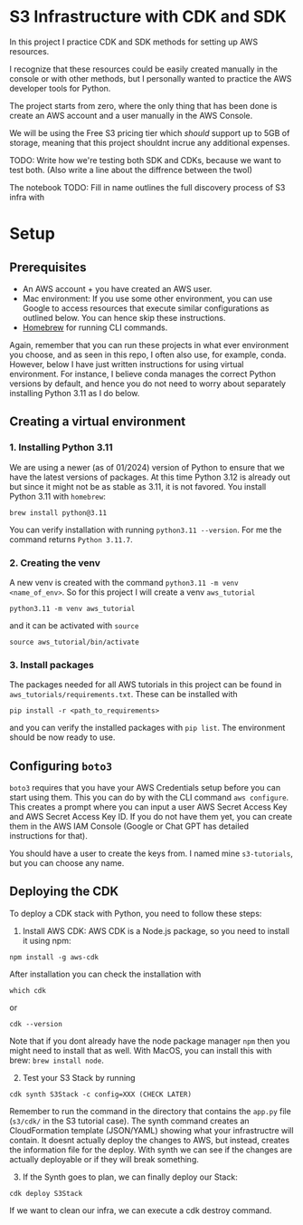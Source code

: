 # S3 Infrastructure with CDK and SDK

In this project I practice CDK and SDK methods for setting up AWS resources.

I recognize that these resources could be easily created manually in the console or with other methods, but I personally wanted to practice the AWS developer tools for Python. 


The project starts from zero, where the only thing that has been done is create an AWS account and a user manually in the AWS Console. 

We will be using the Free S3 pricing tier which *should* support up to 5GB of storage, meaning that this project shouldnt incrue any additional expenses.


TODO: Write how we're testing both SDK and CDKs, because we want to test both. (Also write a line about the diffrence between the twoI)

The notebook TODO: Fill in name outlines the full discovery process of S3 infra with 

# Setup

## Prerequisites

- An AWS account + you have created an AWS user.
- Mac environment: If you use some other environment, you can use Google to access resources that execute similar configurations as outlined below. You can hence skip these instructions.
- [Homebrew](https://brew.sh/) for running CLI commands.


Again, remember that you can run these projects in what ever environment you choose, and as seen in this repo, I often also use, for example, conda.
However, below I have just written instructions for using virtual environment.
For instance, I believe conda manages the correct Python versions by default, and hence you do not need to worry about separately installing Python 3.11 as I do below.

## Creating a virtual environment

### 1. Installing Python 3.11

We are using a newer (as of 01/2024) version of Python to ensure that we have the latest versions of packages.
At this time Python 3.12 is already out but since it might not be as stable as 3.11, it is not favored.
You install Python 3.11 with `homebrew`: 

```
brew install python@3.11
```

You can verify installation with running `python3.11 --version`. For me the command returns `Python 3.11.7`.


### 2. Creating the venv

A new venv is created with the command `python3.11 -m venv <name_of_env>`.
So for this project I will create a venv `aws_tutorial`

```
python3.11 -m venv aws_tutorial
```

and it can be activated with `source`

```
source aws_tutorial/bin/activate
```

### 3. Install packages

The packages needed for all AWS tutorials in this project can be found in `aws_tutorials/requirements.txt`.
These can be installed with

```
pip install -r <path_to_requirements>
```

and you can verify the installed packages with `pip list`. The environment should be now ready to use.


## Configuring `boto3` 

`boto3` requires that you have your AWS Credentials setup before you can start using them. 
This you can do by with the CLI command `aws configure`.
This creates a prompt where you can input a user AWS Secret Access Key and AWS Secret Access Key ID. 
If you do not have them yet, you can create them in the AWS IAM Console (Google or Chat GPT has detailed instructions for that).

You should have a user to create the keys from. I named mine `s3-tutorials`, but you can choose any name.

## Deploying the CDK 


To deploy a CDK stack with Python, you need to follow these steps:

1. Install AWS CDK: AWS CDK is a Node.js package, so you need to install it using npm:

```
npm install -g aws-cdk
```

After installation you can check the installation with

```
which cdk
```
or
```
cdk --version
```

Note that if you dont already have the node package manager `npm` then you might need to install that as well. With MacOS, you can install this with brew: `brew install node`.

2. Test your S3 Stack by running 

```
cdk synth S3Stack -c config=XXX (CHECK LATER)
```

Remember to run the command in the directory that contains the `app.py` file (`s3/cdk/` in the S3 tutorial case).
The synth command creates an CloudFormation template (JSON/YAML) showing what your infrastructre will contain.
It doesnt actually deploy the changes to AWS, but instead, creates the information file for the deploy. 
With synth we can see if the changes are actually deployable or if they will break something.

3. If the Synth goes to plan, we can finally deploy our Stack:

```
cdk deploy S3Stack
```

If we want to clean our infra, we can execute a cdk destroy command.